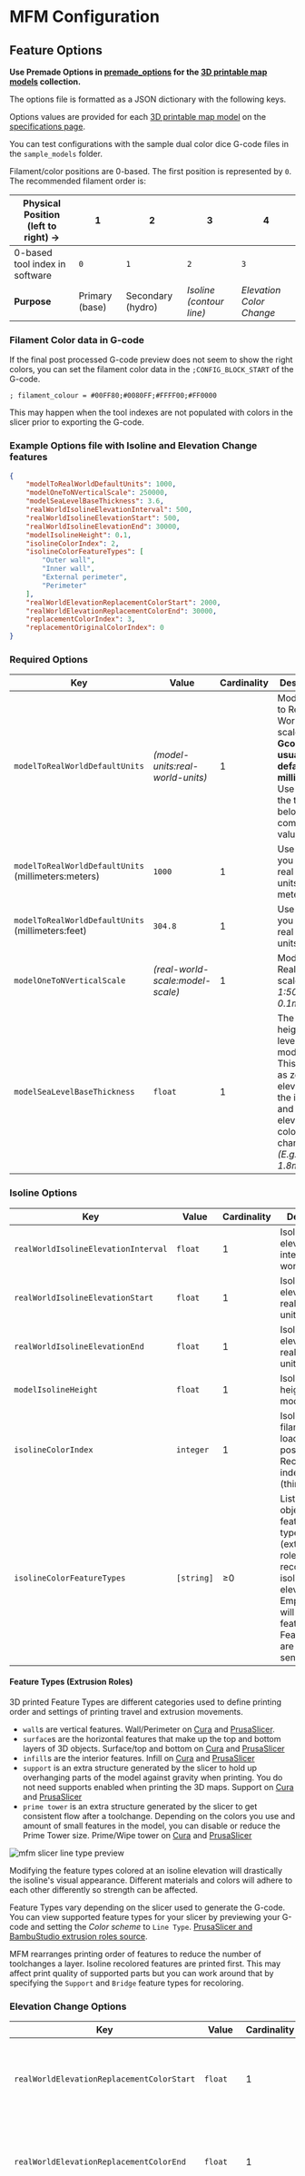 # MFM Configuration

## Feature Options

**Use Premade Options in [premade_options](./premade_options/) for the [3D printable map models](https://ansonliu.com/maps/) collection.**

The options file is formatted as a JSON dictionary with the following keys. 

Options values are provided for each [3D printable map model](https://ansonliu.com/maps/) on the [specifications page](https://ansonliu.com/maps/specifications/).

You can test configurations with the sample dual color dice G-code files in the `sample_models` folder.

Filament/color positions are 0-based. The first position is represented by `0`. The recommended filament order is:

| Physical Position (left to right) → | 1 | 2 | 3 | 4 |
| -------- | ------- | ------- | ------- | ------ |
| 0-based tool index in software | `0` | `1` | `2` | `3` |
| **Purpose** | Primary (base) | Secondary (hydro) | *Isoline (contour line)* | *Elevation Color Change* |

### Filament Color data in G-code

If the final post processed G-code preview does not seem to show the right colors, you can set the filament color data in the `;CONFIG_BLOCK_START` of the G-code.

```gcode
; filament_colour = #00FF80;#0080FF;#FFFF00;#FF0000
```

This may happen when the tool indexes are not populated with colors in the slicer prior to exporting the G-code.

### Example Options file with Isoline and Elevation Change features

```json
{
    "modelToRealWorldDefaultUnits": 1000,
    "modelOneToNVerticalScale": 250000,
    "modelSeaLevelBaseThickness": 3.6,
    "realWorldIsolineElevationInterval": 500,
    "realWorldIsolineElevationStart": 500,
    "realWorldIsolineElevationEnd": 30000,
    "modelIsolineHeight": 0.1,
    "isolineColorIndex": 2,
    "isolineColorFeatureTypes": [
        "Outer wall",
        "Inner wall",
        "External perimeter",
        "Perimeter"
    ],
    "realWorldElevationReplacementColorStart": 2000,
    "realWorldElevationReplacementColorEnd": 30000,
    "replacementColorIndex": 3,
    "replacementOriginalColorIndex": 0
}
```

### Required Options

| Key | Value | Cardinality | Description |
| -------- | ------- | ------- | ------- |
| `modelToRealWorldDefaultUnits` | *(model-units:real-world-units)* | 1 | Model units to Real World units scale. **Model Gcode units usually default to millimeters.** Use one of the two below computed values. |
| `modelToRealWorldDefaultUnits` (millimeters:meters)  | `1000` | 1 | Use `1000` if you specify real world units in meters. |
| `modelToRealWorldDefaultUnits` (millimeters:feet)  | `304.8` | 1 | Use `304.8` if you specify real world units in feet. |
| `modelOneToNVerticalScale` | *(real-world-scale:model-scale)* | 1 | Model to Real World scale *(E.g. 1:500000 = 0.1mm:50m)* |
| `modelSeaLevelBaseThickness` | `float` | 1 | The model height at sea level (0 m) in model units. This is used as zero elevation for the isoline and elevation color change. *(E.g. 1.8 = 1.8mm)*|

### Isoline Options

| Key | Value | Cardinality | Description |
| -------- | ------- | ------- | ------- |
| `realWorldIsolineElevationInterval` | `float` | 1 | Isoline elevation interval in real world units. |
| `realWorldIsolineElevationStart` | `float` | 1 | Isoline starting elevation in real world units. |
| `realWorldIsolineElevationEnd` | `float` | 1 | Isoline ending elevation in real world units. |
| `modelIsolineHeight` | `float` | 1 | Isoline display height in model units. |
| `isolineColorIndex` | `integer` | 1 | Isoline filament/color loaded position. Recommended index is 2 (third slot). |
| `isolineColorFeatureTypes` | `[string]` | ≥0 | List of printing object feature/line types (extrusion roles) to recolor at isoline elevations. Empty array will recolor all feature types. Feature types are case sensitive. |

#### Feature Types (Extrusion Roles)

3D printed Feature Types are different categories used to define printing order and settings of printing travel and extrusion movements.

- `wall`s are vertical features. Wall/Perimeter on [Cura](https://support.makerbot.com/s/article/1837650983225) and [PrusaSlicer](https://help.prusa3d.com/article/layers-and-perimeters_1748#perimeters).
- `surface`s are the horizontal features that make up the top and bottom layers of 3D objects. Surface/top and bottom on [Cura](https://support.makerbot.com/s/article/1667410780032) and [PrusaSlicer](https://help.prusa3d.com/article/layers-and-perimeters_1748#solid-layers-top-bottom)
- `infill`s are the interior features. Infill on [Cura](https://support.makerbot.com/s/article/1667411002588) and [PrusaSlicer](*https://help.prusa3d.com/article/infill_42)
- `support` is an extra structure generated by the slicer to hold up overhanging parts of the model against gravity when printing. You do not need supports enabled when printing the 3D maps. Support on [Cura](https://support.ultimaker.com/s/article/1667417606331) and [PrusaSlicer](https://help.prusa3d.com/article/organic-supports_480131)
- `prime tower` is an extra structure generated by the slicer to get consistent flow after a toolchange. Depending on the colors you use and amount of small features in the model, you can disable or reduce the Prime Tower size. Prime/Wipe tower on [Cura](https://support.makerbot.com/s/article/1667418002331) and [PrusaSlicer](https://help.prusa3d.com/article/wipe-tower_125010)

![mfm slicer line type preview](assets/bambustudio-preview-line-type.jpg)

Modifying the feature types colored at an isoline elevation will drastically the isoline's visual appearance. Different materials and colors will adhere to each other differently so strength can be affected.

Feature Types vary depending on the slicer used to generate the G-code. You can view supported feature types for your slicer by previewing your G-code and setting the *Color scheme* to `Line Type`. [PrusaSlicer and BambuStudio extrusion roles source](https://github.com/prusa3d/PrusaSlicer/blob/97c3679a37e9ede812432e25a096e4906110d441/src/libslic3r/GCode/GCodeProcessor.cpp#L2486).

MFM rearranges printing order of features to reduce the number of toolchanges a layer. Isoline recolored features are printed first. This may affect print quality of supported parts but you can work around that by specifying the `Support` and `Bridge` feature types for recoloring.

### Elevation Change Options

| Key | Value | Cardinality | Description |
| -------- | ------- | ------- | ------- |
| `realWorldElevationReplacementColorStart` | `float` | 1 | Elevation based replacement color start elevation in real world units. |
| `realWorldElevationReplacementColorEnd` | `float` | 1 | Elevation based replacement color end elevation in real world units. |
| `replacementColorIndex` | `integer` | 1 | Elevation based replacement color filament/color loaded position. Recommended index is 3 (fourth slot). |
| `replacementOriginalColorIndex` | `integer` | 1 | Elevation based replacement color **replaced** filament/color loaded position. Recommended index is 0 (first slot). |
